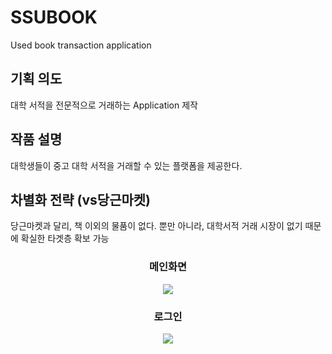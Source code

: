 # SSUBOOK
Used book transaction application  

## 기획 의도

대학 서적을 전문적으로 거래하는 Application 제작  

## 작품 설명

대학생들이 중고 대학 서적을 거래할 수 있는 플랫폼을 제공한다.  

## 차별화 전략 (vs당근마켓)

당근마켓과 달리, 책 이외의 물품이 없다. 
뿐만 아니라, 대학서적 거래 시장이 없기 때문에 확실한 타겟층 확보 가능  


  <h3 align = "center"> 메인화면</h3>
  
  
  <p align="center">
	<img src="https://user-images.githubusercontent.com/65906458/112671428-7c3c3280-8ea5-11eb-8e82-307cb6928c21.png" />
</p>

  <h3 align = "center"> 로그인 </h3>
  
  
  <p align="center">
	<img src="https://user-images.githubusercontent.com/65906458/112672998-8c551180-8ea7-11eb-824b-53405aa8127a.png" />
</p>

